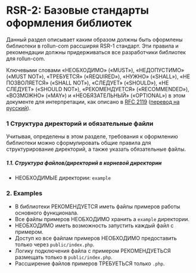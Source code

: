 
RSR-2: Базовые стандарты оформления библиотек
=================================================

Данный раздел описывает каким образом должны быть оформлены библиотеки в rollun-com рассширяя RSR-1 стандарт.
Эти правила и рекомендации должны придерживаться все разработчики библиотек для rollun-com.

Ключевыми словами «НЕОБХОДИМО» («MUST»), «НЕДОПУСТИМО» («MUST NOT»), «ТРЕБУЕТСЯ» («REQUIRED»), 
«НУЖНО» («SHALL»), «НЕ ПОЗВОЛЯЕТСЯ» («SHALL NOT»), «СЛЕДУЕТ» («SHOULD»), «НЕ СЛЕДУЕТ» («SHOULD NOT»), 
«РЕКОМЕНДУЕТСЯ» («RECOMMENDED»), «ВОЗМОЖНО» («MAY») и «НЕОБЯЗАТЕЛЬНЫЙ» («OPTIONAL») в этом документе 
для интерпретации, как описано в [RFC 2119](http://www.ietf.org/rfc/rfc2119.txt) 
([перевод на русский](http://rfc.com.ru/rfc2119.htm)).


### 1 Структура директорий и обязательные файли

Учитывая, определены в этом разделе, требования к оформлению библиотеки можно сформулировать общие правила 
для структурирование директорий, а также указать обязательные файлы.

##### 1.1. Структура файлов/директорий в корневой директории

* НЕОБХОДИМЫЕ директории: `example`


### 2. Examples

* В библиотеки РЕКОМЕНДУЕТСЯ иметь файлы примеров работы основного функционала.
* Все файлы примеров НЕОБХОДИМО хранить а `example` директории.
* НЕОБХОДИМО иметь возможность запустить каждый файл с примером.
* Доступ ко все файлам примеров НЕОБХОДИМО предоставить только через `public/index.php`.
* Логику подключения файла с примером РЕКОМЕНДУЕТЬСЯ размещать только в `public/index.php`.
* Рассширение файлов примеров ТРЕБУЕТЬСЯ только `.php`.

